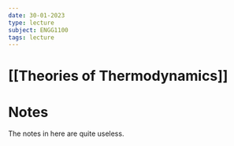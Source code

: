 ```yaml
---
date: 30-01-2023
type: lecture
subject: ENGG1100
tags: lecture
---
```

# [[Theories of Thermodynamics]]

# Notes
The notes in here are quite useless.
